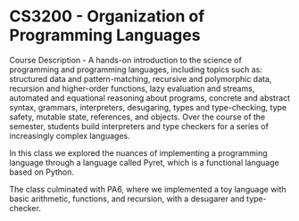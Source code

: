 # CS3200 - Organization of Programming Languages

Course Description - 
A hands-on introduction to the science of programming and programming languages, including topics such as: 
structured data and pattern-matching, recursive and polymorphic data, recursion and higher-order functions, 
lazy evaluation and streams, automated and equational reasoning about programs, concrete and abstract syntax, grammars, interpreters, 
desugaring, types and type-checking, type safety, mutable state, references, and objects. Over the course of the semester, 
students build interpreters and type checkers for a series of increasingly complex languages.

In this class we explored the nuances of implementing a programming language through a language called Pyret, which is a functional language based on Python.

The class culminated with PA6, where we implemented a toy language with basic arithmetic, functions, and recursion, with a desugarer and type-checker.
